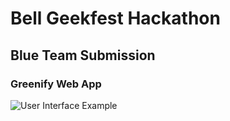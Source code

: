 # Bell Geekfest Hackathon

## Blue Team Submission

### Greenify Web App




![User Interface Example](https://github.com/b-edward/CarbonApp/blob/main/images/WebUI.xd)


